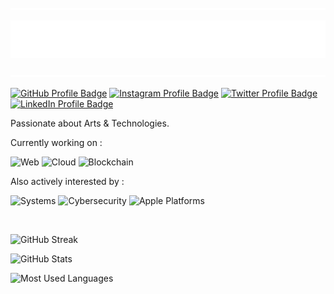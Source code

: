 ![](./separator.svg)

![RAPHAËL CIMA, SOFTWARE ARCHITECT](./title.svg)

![](./separator.svg)

[![GitHub Profile Badge](https://img.shields.io/badge/AtlasRW-%23333333AA?style=flat&logo=github&logoColor=FFFFFF)](https://github.com/AtlasRW)
[![Instagram Profile Badge](https://img.shields.io/badge/rw__atlas-%23F56040AA?style=flat&logo=instagram&logoColor=FFFFFF)](https://www.instagram.com/rw_atlas)
[![Twitter Profile Badge](https://img.shields.io/badge/@rw__atlas-%231DA1F2AA?style=flat&logo=twitter&logoColor=FFFFFF)](https://twitter.com/rw_atlas)
[![LinkedIn Profile Badge](https://img.shields.io/badge/atlasrw-%230077B5AA?style=flat&logo=linkedin&logoColor=FFFFFF)](https://www.linkedin.com/in/atlasrw)

Passionate about Arts & Technologies.

Currently working on :

![Web](https://img.shields.io/badge/%F0%9F%8C%8D-Web-666?style=flat&labelColor=666)
![Cloud](https://img.shields.io/badge/%E2%98%81%EF%B8%8F-Cloud-666?style=flat&labelColor=666)
![Blockchain](https://img.shields.io/badge/%F0%9F%94%97-Blockchain-666?style=flat&labelColor=666)

<!-- 🌍 Web | ☁️ Cloud | 🔗 Blockchain -->

Also actively interested by :

![Systems](https://img.shields.io/badge/%F0%9F%93%9D-Systems-666?style=flat&labelColor=666)
![Cybersecurity](https://img.shields.io/badge/%F0%9F%94%92-Cybersecurity-666?style=flat&labelColor=666)
![Apple Platforms](https://img.shields.io/badge/%F0%9F%94%A8-Apple%20Platforms-666?style=flat&labelColor=666)

<!-- 📝 Systems | 🔒 Cybersecurity | 🔨 Apple Platforms -->

<br>

![GitHub Streak](https://github-readme-streak-stats.herokuapp.com/?user=atlasrw&theme=dark&hide_border=true&mode=weekly&card_width=465&date_format=&date_format=M%5B%20Y%5D&background=30%2CE96443AA%2C904E95AA&dates=EBEBEBB2&currStreakLabel=FFFFFF&fire=EBEBEB49&ring=EBEBEB49)

![GitHub Stats](https://github-readme-stats.vercel.app/api/?username=atlasrw&theme=dark&hide_border=true&show_icons=true&cache_seconds=86400&card_width=465&show=reviews,discussions_started,discussions_answered,prs_merged,prs_merged_percentage&hide=stars&include_all_commits=true&hide_title=true&bg_color=30,E96443AA,904E95AA&title_color=fff&text_color=fff&icon_color=fff)

![Most Used Languages](https://github-readme-stats.vercel.app/api/top-langs/?username=atlasrw&theme=dark&hide_border=true&layout=compact&card_width=465&bg_color=30,E96443AA,904E95AA&title_color=fff&text_color=fff&icon_color=fff)

<!--
**AtlasRW/AtlasRW** is a ✨ _special_ ✨ repository because its `README.md` (this file) appears on your GitHub profile.

Here are some ideas to get you started:

- 🔭 I’m currently working on ...
- 🌱 I’m currently learning ...
- 👯 I’m looking to collaborate on ...
- 🤔 I’m looking for help with ...
- 💬 Ask me about ...
- 📫 How to reach me: ...
- 😄 Pronouns: ...
- ⚡ Fun fact: ...
-->
